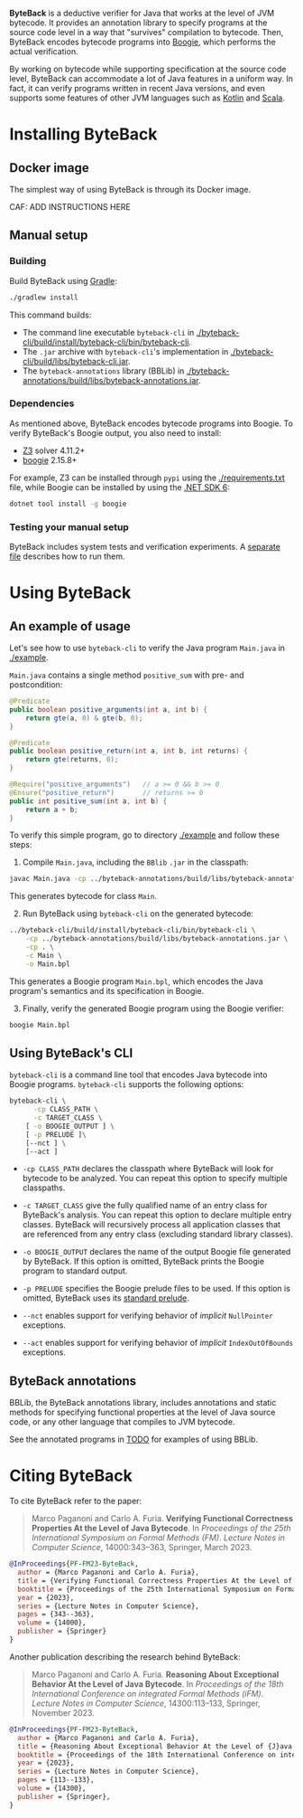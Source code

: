 **ByteBack** is a deductive verifier for Java that works at the level
of JVM bytecode.  It provides an annotation library to specify
programs at the source code level in a way that "survives" compilation
to bytecode.  Then, ByteBack encodes bytecode programs into
[Boogie](https://github.com/boogie-org/boogie), which performs the
actual verification.

By working on bytecode while supporting specification at the source
code level, ByteBack can accommodate a lot of Java features in a
uniform way.  In fact, it can verify programs written in recent Java
versions, and even supports some features of other JVM languages such
as [Kotlin](https://kotlinlang.org/) and
[Scala](https://www.scala-lang.org/).


# Installing ByteBack

## Docker image

The simplest way of using ByteBack is through its Docker image.

CAF: ADD INSTRUCTIONS HERE

## Manual setup

### Building

Build ByteBack using [Gradle](https://gradle.org/):

``` bash
./gradlew install
```

This command builds:

- The command line executable `byteback-cli` in 
  [./byteback-cli/build/install/byteback-cli/bin/byteback-cli](./byteback-cli/build/install/byteback-cli/bin/byteback-cli).
- The `.jar` archive with `byteback-cli`'s implementation in
  [./byteback-cli/build/libs/byteback-cli.jar](./byteback-cli/build/libs/byteback-cli.jar).
- The `byteback-annotations` library (BBLib) in
  [./byteback-annotations/build/libs/byteback-annotations.jar](./byteback-annotations/build/libs/byteback-annotations.jar).

### Dependencies <span id="subsec:dependencies"></span>

As mentioned above, ByteBack encodes bytecode programs into Boogie.
To verify ByteBack's Boogie output, you also need to install:

-   [Z3](https://github.com/Z3Prover/z3) solver 4.11.2+
-   [boogie](https://github.com/boogie-org/boogie) 2.15.8+

For example, Z3 can be installed through `pypi` using the
[./requirements.txt](./requirements.txt) file, while Boogie can be
installed by using the [.NET SDK
6](https://dotnet.microsoft.com/en-us/download/dotnet/6.0):

``` bash
dotnet tool install -g boogie
```

### Testing your manual setup

ByteBack includes system tests and verification experiments.
A [separate file](./EXPERIMENTS.md) describes how to run them.


# Using ByteBack

## An example of usage

Let's see how to use `byteback-cli` to verify the Java program
`Main.java` in [./example](./example).

`Main.java` contains a single method `positive_sum` with pre- and
postcondition:

``` java
@Predicate
public boolean positive_arguments(int a, int b) {
    return gte(a, 0) & gte(b, 0);
}

@Predicate
public boolean positive_return(int a, int b, int returns) {
    return gte(returns, 0);
}

@Require("positive_arguments")   // a >= 0 && b >= 0
@Ensure("positive_return")       // returns >= 0
public int positive_sum(int a, int b) {
    return a + b;
}
```

To verify this simple program, go to directory [./example](./example)
and follow these steps:

1. Compile `Main.java`, including the `BBlib` `.jar` in the classpath:

``` bash
javac Main.java -cp ../byteback-annotations/build/libs/byteback-annotations.jar
```

  This generates bytecode for class `Main`.

2. Run ByteBack using `byteback-cli` on the generated bytecode:

``` bash
../byteback-cli/build/install/byteback-cli/bin/byteback-cli \
	-cp ../byteback-annotations/build/libs/byteback-annotations.jar \
	-cp . \
	-c Main \
	-o Main.bpl
```

  This generates a Boogie program `Main.bpl`, which encodes the Java
  program's semantics and its specification in Boogie. 
  
3. Finally, verify the generated Boogie program using the Boogie verifier:
  
``` bash
boogie Main.bpl
```

## Using ByteBack's CLI

`byteback-cli` is a command line tool that encodes Java bytecode into
Boogie programs. `byteback-cli` supports the following options:

``` bash
byteback-cli \
	  -cp CLASS_PATH \
	  -c TARGET_CLASS \
	[ -o BOOGIE_OUTPUT ] \
	[ -p PRELUDE ]\
	[--nct ] \
	[--act ]
```

- `-cp CLASS_PATH` declares the classpath where ByteBack will look for
  bytecode to be analyzed. You can repeat this option to specify
  multiple classpaths.

- `-c TARGET_CLASS` give the fully qualified name of an entry class
  for ByteBack's analysis. You can repeat this option to declare
  multiple entry classes. ByteBack will recursively process all
  application classes that are referenced from any entry class
  (excluding standard library classes).

- `-o BOOGIE_OUTPUT` declares the name of the output Boogie file
  generated by ByteBack.  If this option is omitted, ByteBack prints
  the Boogie program to standard output.

- `-p PRELUDE` specifies the Boogie prelude files to be used. If this
  option is omitted, ByteBack uses its [standard
  prelude](./byteback-cli/src/main/resources/boogie/BytebackPrelude.bpl).

- `--nct` enables support for verifying behavior of *implicit*
  `NullPointer` exceptions.

- `--act` enables support for verifying behavior of *implicit*
  `IndexOutOfBounds` exceptions.

## ByteBack annotations

BBLib, the ByteBack annotations library, includes annotations and
static methods for specifying functional properties at the level of
Java source code, or any other language that compiles to JVM bytecode.

See the annotated programs in [TODO]() for examples of using BBLib.


# Citing ByteBack

To cite ByteBack refer to the paper:

> Marco Paganoni and Carlo A. Furia.
> **Verifying Functional Correctness Properties At the Level of Java Bytecode**.
> In *Proceedings of the 25th International Symposium on Formal Methods (FM)*.
> *Lecture Notes in Computer Science*, 14000:343–363, Springer, March 2023.

```bibtex
@InProceedings{PF-FM23-ByteBack,
  author = {Marco Paganoni and Carlo A. Furia},
  title = {Verifying Functional Correctness Properties At the Level of {J}ava Bytecode},
  booktitle = {Proceedings of the 25th International Symposium on Formal Methods (FM)},
  year = {2023},
  series = {Lecture Notes in Computer Science},
  pages = {343--363},
  volume = {14000},
  publisher = {Springer}
}
```

Another publication describing the research behind ByteBack:

> Marco Paganoni and Carlo A. Furia.
> **Reasoning About Exceptional Behavior At the Level of Java Bytecode**.
> In *Proceedings of the 18th International Conference on integrated Formal Methods (iFM)*.
> *Lecture Notes in Computer Science*, 14300:113–133, Springer, November 2023.

```bibtex
@InProceedings{PF-FM23-ByteBack,
  author = {Marco Paganoni and Carlo A. Furia},
  title = {Reasoning About Exceptional Behavior At the Level of {J}ava Bytecode},
  booktitle = {Proceedings of the 18th International Conference on integrated Formal Methods (iFM)},
  year = {2023},
  series = {Lecture Notes in Computer Science},
  pages = {113--133},
  volume = {14300},
  publisher = {Springer},
}
```
